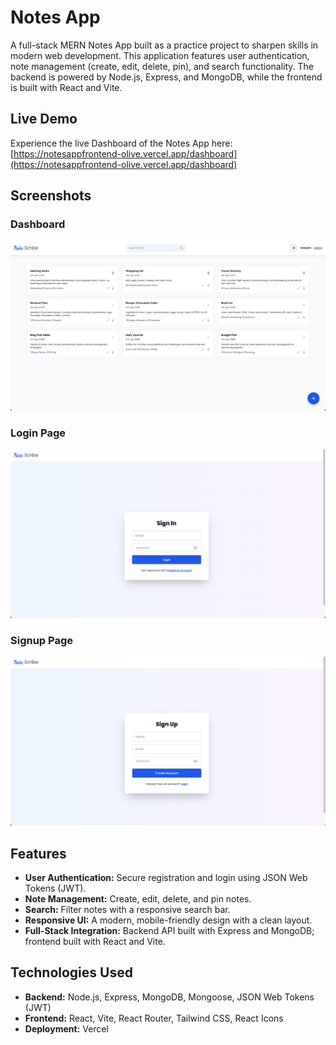 # Notes App

A full-stack MERN Notes App built as a practice project to sharpen skills in modern web development. This application features user authentication, note management (create, edit, delete, pin), and search functionality. The backend is powered by Node.js, Express, and MongoDB, while the frontend is built with React and Vite.

## Live Demo

Experience the live Dashboard of the Notes App here:  
[https://notesappfrontend-olive.vercel.app/dashboard](https://notesappfrontend-olive.vercel.app/dashboard)

## Screenshots

### Dashboard
![Dashboard Screenshot](frontend/notes-app/src/assets/Note_Scribe.png)

### Login Page
![Login Screenshot](frontend/notes-app/src/assets/signin.png)

### Signup Page
![Signup Screenshot](frontend/notes-app/src/assets/signup.png)

## Features

- **User Authentication:** Secure registration and login using JSON Web Tokens (JWT).
- **Note Management:** Create, edit, delete, and pin notes.
- **Search:** Filter notes with a responsive search bar.
- **Responsive UI:** A modern, mobile-friendly design with a clean layout.
- **Full-Stack Integration:** Backend API built with Express and MongoDB; frontend built with React and Vite.

## Technologies Used

- **Backend:** Node.js, Express, MongoDB, Mongoose, JSON Web Tokens (JWT)
- **Frontend:** React, Vite, React Router, Tailwind CSS, React Icons
- **Deployment:** Vercel

